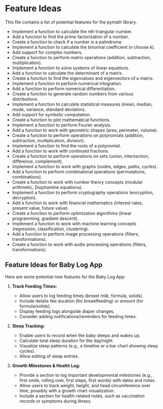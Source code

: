# Feature Ideas

This file contains a list of potential features for the pymath library.

- Implement a function to calculate the nth triangular number.
- Add a function to find the prime factorization of a number.
- Create a function to check if a number is a palindrome.
- Implement a function to calculate the binomial coefficient (n choose k).
- Add support for complex numbers.
- Create a function to perform matrix operations (addition, subtraction, multiplication).
- Implement a function to solve systems of linear equations.
- Add a function to calculate the determinant of a matrix.
- Create a function to find the eigenvalues and eigenvectors of a matrix.
- Implement a function to perform numerical integration.
- Add a function to perform numerical differentiation.
- Create a function to generate random numbers from various distributions.
- Implement a function to calculate statistical measures (mean, median, mode, variance, standard deviation).
- Add support for symbolic computation.
- Create a function to plot mathematical functions.
- Implement a function to perform Fourier analysis.
- Add a function to work with geometric shapes (area, perimeter, volume).
- Create a function to perform operations on polynomials (addition, subtraction, multiplication, division).
- Implement a function to find the roots of a polynomial.
- Add a function to work with continued fractions.
- Create a function to perform operations on sets (union, intersection, difference, complement).
- Implement a function to work with graphs (nodes, edges, paths, cycles).
- Add a function to perform combinatorial operations (permutations, combinations).
- Create a function to work with number theory concepts (modular arithmetic, Diophantine equations).
- Implement a function to perform cryptography operations (encryption, decryption).
- Add a function to work with financial mathematics (interest rates, present value, future value).
- Create a function to perform optimization algorithms (linear programming, gradient descent).
- Implement a function to work with machine learning concepts (regression, classification, clustering).
- Add a function to perform image processing operations (filters, transformations).
- Create a function to work with audio processing operations (filters, transformations).

## Feature Ideas for Baby Log App

Here are some potential new features for the Baby Log App:

1.  **Track Feeding Times:**
    - Allow users to log feeding times (breast milk, formula, solids).
    - Include details like duration (for breastfeeding) or amount (for formula/solids).
    - Display feeding logs alongside diaper changes.
    - Consider adding notifications/reminders for feeding times.

2.  **Sleep Tracking:**
    - Enable users to record when the baby sleeps and wakes up.
    - Calculate total sleep duration for the day/night.
    - Visualize sleep patterns (e.g., a timeline or a bar chart showing sleep cycles).
    - Allow editing of sleep entries.

3.  **Growth Milestones & Health Log:**
    - Provide a section to log important developmental milestones (e.g., first smile, rolling over, first steps, first words) with dates and notes.
    - Allow users to track weight, height, and head circumference over time, possibly with a growth chart visualization.
    - Include a section for health-related notes, such as vaccination records or symptoms during illness.
